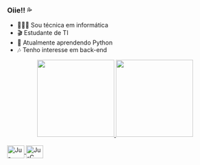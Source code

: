 ### Oiie!! 💦
- 👩🏾‍🎓 Sou técnica em informática
- 🎬 Estudante de TI
- 🌱 Atualmente aprendendo Python
- 🎶 Tenho interesse em back-end

<div align="center">
  <a href="https://github.com/julianasantiago100">
  <img height="180em" src="https://github-readme-stats.vercel.app/api?username=julianasantiago100&show_icons=true&theme=dracula&include_all_commits=true&count_private=true"/>
  <img height="180em" src="https://github-readme-stats.vercel.app/api/top-langs/?username=julianasantiago100&layout=compact&langs_count=7&theme=dracula"/>
</div>
  
  <div style="display: inline_block"><br>
  <img align="center" alt="Ju-Java" height="30" width="40" src="https://cdn.jsdelivr.net/gh/devicons/devicon/icons/java/java-original.svg">
  <img align="center" alt="Ju-C" height="30" width="40" src="https://cdn.jsdelivr.net/gh/devicons/devicon/icons/c/c-original.svg">
  </div>
  
 ##
